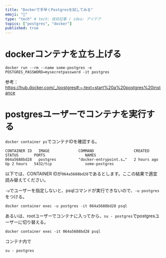 ```yaml
---
title: "Dockerで手早くPostgresを試してみる"
emoji: "🐘"
type: "tech" # tech: 技術記事 / idea: アイデア
topics: ["postgres", "docker"]
published: true
---
```


# dockerコンテナを立ち上げる

```
docker run --rm --name some-postgres -e POSTGRES_PASSWORD=mysecretpassword -it postgres
```

参考：https://hub.docker.com/_/postgres#:~:text=start%20a%20postgres%20instance

# postgresユーザーでコンテナを実行する

`docker container ps`でコンテナIDを確認する。

```
CONTAINER ID   IMAGE             COMMAND                  CREATED        STATUS       PORTS                  NAMES
064a5688bd28   postgres          "docker-entrypoint.s…"   2 hours ago    Up 2 hours   5432/tcp               some-postgres
```

以下では、CONTAINER IDが`064a5688bd28`であるとします。ここの結果で適宜読み替えてください。

`-u`でユーザーを指定しないと、psqlコマンドが実行できないので、`-u postgres`をつける。

```
docker container exec -u postgres -it 064a5688bd28 psql
```

あるいは、rootユーザーでコンテナに入ってから、`su - postgres`でpostgresユーザーに切り替える。

```
docker container exec -it 064a5688bd28 psql
```

コンテナ内で
```
su - postgres
```




